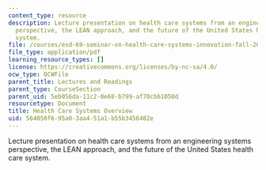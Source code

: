 ```yaml
---
content_type: resource
description: Lecture presentation on health care systems from an engineering systems
  perspective, the LEAN approach, and the future of the United States health care
  system.
file: /courses/esd-69-seminar-on-health-care-systems-innovation-fall-2010/564050f695a03aa451a1b55b3456482e_MITESD_69F10_lecture3.pdf
file_type: application/pdf
learning_resource_types: []
license: https://creativecommons.org/licenses/by-nc-sa/4.0/
ocw_type: OCWFile
parent_title: Lectures and Readings
parent_type: CourseSection
parent_uid: 5eb056da-11c2-0e68-b799-af70cb61050d
resourcetype: Document
title: Health Care Systems Overview
uid: 564050f6-95a0-3aa4-51a1-b55b3456482e
---
```

Lecture presentation on health care systems from an engineering systems perspective, the LEAN approach, and the future of the United States health care system.